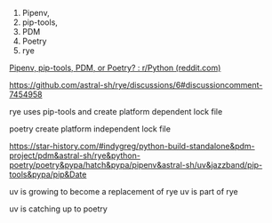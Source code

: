 1. Pipenv, 
2. pip-tools, 
3. PDM
4. Poetry
5. rye

[Pipenv, pip-tools, PDM, or Poetry? : r/Python (reddit.com)](https://www.reddit.com/r/Python/comments/16qz8mx/pipenv_piptools_pdm_or_poetry/)



https://github.com/astral-sh/rye/discussions/6#discussioncomment-7454958

rye uses pip-tools and create platform dependent lock file

poetry create platform independent lock file

https://star-history.com/#indygreg/python-build-standalone&pdm-project/pdm&astral-sh/rye&python-poetry/poetry&pypa/hatch&pypa/pipenv&astral-sh/uv&jazzband/pip-tools&pypa/pip&Date


uv is growing to become a replacement of rye
uv is part of rye

uv is catching up to poetry

